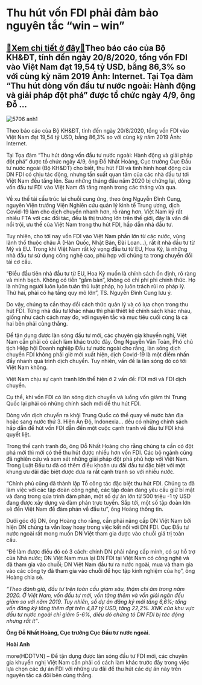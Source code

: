 Thu hút vốn FDI phải đảm bảo nguyên tắc “win – win”
===================================================

[:gift:Xem chi tiết ở đây:gift:](https://hddtvn.com/thu-hut-von-fdi-phai-dam-bao-nguyen-tac-win-win/)Theo báo cáo của Bộ KH&ĐT, tính đến ngày 20/8/2020, tổng vốn FDI vào Việt Nam đạt 19,54 tỷ USD, bằng 86,3% so với cùng kỳ năm 2019 Ảnh: Internet. Tại Tọa đàm “Thu hút dòng vốn đầu tư nước ngoài: Hành động và giải pháp đột phá” được tổ chức ngày 4/9, ông Đỗ …
------------------------------------------------------------------------------------------------------------------------------------------------------------------------------------------------------------------------------------------------------------------





![5706 anh1](https://haiquanonline.com.vn/stores/news_dataimages/hienntt/082020/24/13/5706_anh1.jpg?rt=20200904161013 "FDI")


Theo báo cáo của Bộ KH&ĐT, tính đến ngày 20/8/2020, tổng vốn FDI vào Việt Nam đạt 19,54 tỷ USD, bằng 86,3% so với cùng kỳ năm 2019 Ảnh: Internet.



Tại Tọa đàm “Thu hút dòng vốn đầu tư nước ngoài: Hành động và giải pháp đột phá” được tổ chức ngày 4/9, ông Đỗ Nhất Hoàng, Cục trưởng Cục Đầu tư nước ngoài (Bộ KH&ĐT) cho biết, thu hút FDI và tình hình hoạt động của DN FDI có chịu tác động, nhưng tần suất quan tâm của các nhà đầu tư tới Việt Nam đều tăng lên. Sau những tháng đầu năm 2020 bị chững lại, dòng vốn đầu tư FDI vào Việt Nam đã tăng mạnh trong các tháng vừa qua.


Về xu thế tái cấu trúc lại chuỗi cung ứng, theo ông Nguyễn Đình Cung, nguyên Viện trưởng Viện Nghiên cứu quản lý kinh tế Trung ương, dịch Covid-19 làm cho dịch chuyển nhanh hơn, rõ ràng hơn. Việt Nam ký rất nhiều FTA với các đối tác, đều là thị trường lớn trên thế giới, đây là vấn đề nổi trội, ưu thế của Việt Nam trong thu hút FDI, hấp dẫn nhà đầu tư.


Tuy nhiên, cho tới nay vốn FDI vào Việt Nam phần lớn từ các nước, vùng lãnh thổ thuộc châu Á (Hàn Quốc, Nhật Bản, Đài Loan…), rất ít nhà đầu tư từ Mỹ và EU. Trong khi Việt Nam rất kỳ vọng đầu tư từ EU, Hoa Kỳ, là những nhà đầu tư sử dụng công nghệ cao, phù hợp với chúng ta trong chuyển đổi tái cơ cấu.


“Điều đầu tiên nhà đầu tư từ EU, Hoa Kỳ muốn là chính sách ổn định, rõ ràng và minh bạch. Không có tiền “gầm bàn”, không có chi phí phi chính thức. Họ là những người luôn luôn tuân thủ luật pháp, họ luôn trách rủi ro pháp lý. Thứ hai, phải có hạ tầng quy mô lớn”, TS. Nguyễn Đình Cung lưu ý.


Do vậy, chúng ta cần thay đổi cách thức quản lý và có lựa chọn trong thu hút FDI. Từng nhà đầu tư khác nhau thì phải thiết kế chính sách khác nhau, giống như cách cách may đo, với nguyên tắc và mục tiêu cuối cùng là cả hai bên phải cùng thắng.


Để tận dụng được làn sóng đầu tư mới, các chuyên gia khuyến nghị, Việt Nam cần phải có cách làm khác trước đây. Ông Nguyễn Văn Toàn, Phó chủ tịch Hiệp hội Doanh nghiệp Đầu tư nước ngoài cho rằng, làn sóng dịch chuyển FDI không phải giờ mới xuất hiện, dịch Covid-19 là một điểm nhấn đẩy nhanh quá trình dịch chuyển. Tuy nhiên, vấn đề là làn sóng đó có tới Việt Nam không.


Việt Nam chịu sự cạnh tranh lớn thể hiện ở 2 vấn đề: FDI mới và FDI dịch chuyển.


Cụ thể, khi vốn FDI có làn sóng dịch chuyển và luồng vốn giảm thì Trung Quốc lại phải có những chính sách mới để thu hút FDI.


Dòng vốn dịch chuyển ra khỏi Trung Quốc có thể quay về nước bản địa hoặc sang nước thứ 3. Hiện Ấn Độ, Indonexia… đều có những chính sách hấp dẫn để hút vốn FDI dẫn đến một cuộc cạnh tranh về đầu tư FDI khá quyết liệt.


Trong thế cạnh tranh đó, ông Đỗ Nhất Hoàng cho rằng chúng ta cần có đột phá mới thì mới có thể thu hút được nhiều hơn vốn FDI. Các bộ ngành cũng đã nghiên cứu và xem xét những giải pháp đột phá phù hợp với Việt Nam. Trong Luật Đầu tư đã có thêm điều khoản ưu đãi đầu tư đặc biệt với một khung ưu đãi đặc biệt được đưa ra rất cạnh tranh so với nhiều nước.


“Chính phủ cũng đã thành lập Tổ công tác đặc biệt thu hút FDI. Chúng ta đã làm việc với các tập đoàn công nghệ, các tập đoàn đang yêu cầu giữ bí mật và đang trong qúa trình đàm phán, một số dự án lớn từ 500 triệu -1 tỷ USD đang được xây dựng và đàm phán trực tuyến. Sắp tới, một số tập đoàn lớn sẽ đến Việt Nam để đàm phán về đầu tư”, ông Hoàng thông tin.


Dưới góc độ DN, ông Hoàng cho rằng, cần phải nâng cấp DN Việt Nam bởi hiện DN chúng ta vẫn loay hoay trong việc kết nối với DN FDI. Cục Đầu tư nước ngoài rất mong muốn DN Việt tham gia được vào chuỗi giá trị toàn cầu.


“Để làm được điều đó có 3 cách: chính DN phải nâng cấp mình, có sự hỗ trợ của Nhà nước; DN Việt Nam mua lại DN FDI tại Việt Nam có công nghệ và đã tham gia vào chuỗi; DN Việt Nam đầu tư ra nước ngoài, mua và tham gia vào các công ty đã tham gia vào chuỗi để học tập kinh nghiệm của họ”, ông Hoàng chia sẻ.






*“Theo đánh giá, đầu tư trên toàn cầu giảm sâu, thậm chí âm trong năm 2020. Ở Việt Nam, vốn đầu tư mới, vốn tăng thêm và vốn giải ngân đều giảm so với năm 2019. Tuy nhiên, số dự án đăng ký mới tăng 6,6%; tổng vốn đăng ký tăng thêm đạt trên 4,87 tỷ USD, tăng 22,2%. XNK của khu vực đầu tư nước ngoài chỉ giảm 5-6%, điều đó chứng tỏ DN FDI bị tác động nhưng rất ít”*.


**Ông Đỗ Nhất Hoàng, Cục trưởng Cục Đầu tư nước ngoài.**







**Hoài Anh**



more(HDDTVN) – Để tận dụng được làn sóng đầu tư FDI mới, các chuyên gia khuyến nghị Việt Nam cần phải có cách làm khác trước đây trong việc lựa chọn các dự án FDI với những ưu đãi để thu hút các dự án này trên nguyên tắc cả đôi bên cùng thắng.

